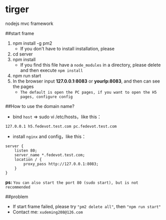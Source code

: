 # tirger
nodejs mvc framework

##start frame
1. npm install -g pm2 
    * If you don't have to install installation, please
2. cd server
3. npm install
    * If you find this file have a `node_modules` in a directory, please delete and then execute `npm install`
4. npm run start
5. In the browser input **127.0.0.1:8083** or **yourIp:8083**, and then can see the pages
    * `The default is open the PC pages, if you want to open the H5 pages, configure config`

##How to use the domain name?
* bind `host` => sudo vi /etc/hosts，like this：

```
127.0.0.1 h5.fedevot.test.com pc.fedevot.test.com
```
* install `nginx` and config，like this：

```
server {
    listen 80;
    server_name *.fedevot.test.com;
    location / {
        proxy_pass http://127.0.0.1:8083;
    }
}
```

**ps:**
`You can also start the port 80 (sudo start), but is not recommended`

##problem
* If start frame failed, please try `"pm2 delete all"`, then `"npm run start"`
* Contact me: `xudeming208@126.com`
